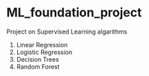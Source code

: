 # ML_foundation_project
Project on Supervised Learning algarithms
  1. Linear Regression 
  2. Logistic Regression
  3. Decision Trees
  4. Random Forest



